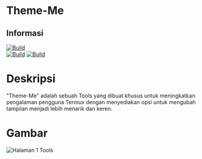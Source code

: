 # Theme-Me

## Informasi
[![Build](https://img.shields.io/badge/Author%20By-Zidan%20IDz-blue?style=for-the-badge&logo=appveyor)]()<br>
[![Build](https://img.shields.io/badge/THEME-ME25-blue.svg?maxAge=259200)](https://link-ke-halaman-tema)
[![Build](https://img.shields.io/badge/Code-Python3.11.6-blue.svg)]()

# Deskripsi
"Theme-Me" adalah sebuah Tools yang dibuat khusus untuk meningkatkan pengalaman pengguna Termux dengan menyediakan opsi untuk mengubah tampilan menjadi lebih menarik dan keren.<br>

# Gambar
![Halaman 1 Tools](https://i.ibb.co/PTfRpCV/Screenshot-20231209-133957-2.png)
